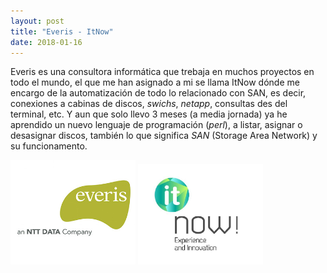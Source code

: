```yaml
---
layout: post
title: "Everis - ItNow"
date: 2018-01-16
---
```


Everis es una consultora informática que trebaja en muchos proyectos en todo el mundo, el que me han asignado a mi se llama ItNow dónde me encargo de la automatización de todo lo relacionado con SAN, es decir, conexiones a cabinas de discos, *swichs*, *netapp*, consultas des del terminal, etc. Y aun que solo llevo 3 meses (a media jornada) ya he aprendido un nuevo lenguaje de programación (*perl*), a listar, asignar o desasignar discos, también lo que significa *SAN* (Storage Area Network) y su funcionamento.

<img style="text-align:center" src="/img/everis.jpg" width="200"> <img src="/img/itnow.JPG" width="200"> 
